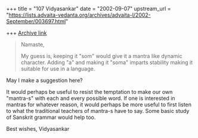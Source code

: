 +++
title = "107 Vidyasankar"
date = "2002-09-07"
upstream_url = "https://lists.advaita-vedanta.org/archives/advaita-l/2002-September/003697.html"

+++
[Archive link](https://lists.advaita-vedanta.org/archives/advaita-l/2002-September/003697.html)

>Namaste,
>
>My guess is, keeping it "som" would give it a mantra like
>dynamic character. Adding "a" and making it "soma" imparts
>stability making it suitable for use in a language.
>

May I make a suggestion here?

It would perhaps be useful to resist the temptation to make our own
"mantra-s" with each and every possible word. If one is interested
in mantras for whatever reason, it would perhaps be more useful to
first listen to what the traditional teachers of mantra-s have to
say. Some basic study of Sanskrit grammar would help too.

Best wishes,
Vidyasankar

